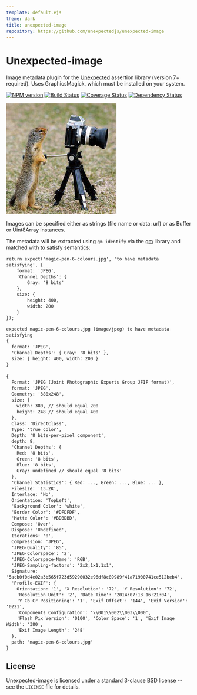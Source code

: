 ```yaml
---
template: default.ejs
theme: dark
title: unexpected-image
repository: https://github.com/unexpectedjs/unexpected-image
---
```


# Unexpected-image

Image metadata plugin for the [Unexpected](https://unexpected.js.org/) assertion library (version 7+ required). Uses GraphicsMagick, which must be installed on your system.

[![NPM version](https://badge.fury.io/js/unexpected-image.svg)](http://badge.fury.io/js/unexpected-image)
[![Build Status](https://travis-ci.org/unexpectedjs/unexpected-image.svg?branch=master)](https://travis-ci.org/unexpectedjs/unexpected-image)
[![Coverage Status](https://coveralls.io/repos/unexpectedjs/unexpected-image/badge.svg)](https://coveralls.io/r/unexpectedjs/unexpected-image)
[![Dependency Status](https://david-dm.org/unexpectedjs/unexpected-image.svg)](https://david-dm.org/unexpectedjs/unexpected-image)

![Unexpected Image (paparazzi)](animal-paparazzi.jpg)

Images can be specified either as strings (file name or data: url) or as Buffer or Uint8Array instances.

The metadata will be extracted using `gm identify` via the [gm](http://aheckmann.github.io/gm/)
library and matched with
[to satisfy](https://unexpectedjs.github.io/assertions/any/to-satisfy/) semantics:


```js#async:true
return expect('magic-pen-6-colours.jpg', 'to have metadata satisfying', {
    format: 'JPEG',
    'Channel Depths': {
        Gray: '8 bits'
    },
    size: {
        height: 400,
        width: 200
    }
});
```

```output
expected magic-pen-6-colours.jpg (image/jpeg) to have metadata satisfying
{
  format: 'JPEG',
  'Channel Depths': { Gray: '8 bits' },
  size: { height: 400, width: 200 }
}

{
  Format: 'JPEG (Joint Photographic Experts Group JFIF format)',
  format: 'JPEG',
  Geometry: '380x248',
  size: {
    width: 380, // should equal 200
    height: 248 // should equal 400
  },
  Class: 'DirectClass',
  Type: 'true color',
  Depth: '8 bits-per-pixel component',
  depth: 8,
  'Channel Depths': {
    Red: '8 bits',
    Green: '8 bits',
    Blue: '8 bits',
    Gray: undefined // should equal '8 bits'
  },
  'Channel Statistics': { Red: ..., Green: ..., Blue: ... },
  Filesize: '13.2K',
  Interlace: 'No',
  Orientation: 'TopLeft',
  'Background Color': 'white',
  'Border Color': '#DFDFDF',
  'Matte Color': '#BDBDBD',
  Compose: 'Over',
  Dispose: 'Undefined',
  Iterations: '0',
  Compression: 'JPEG',
  'JPEG-Quality': '85',
  'JPEG-Colorspace': '2',
  'JPEG-Colorspace-Name': 'RGB',
  'JPEG-Sampling-factors': '2x2,1x1,1x1',
  Signature: '5acb0f0d4e02a3b565f723d59290032e96df8c89989f41a71900741ce512beb4',
  'Profile-EXIF': {
    Orientation: '1', 'X Resolution': '72', 'Y Resolution': '72',
    'Resolution Unit': '2', 'Date Time': '2014:07:13 16:21:04',
    'Y Cb Cr Positioning': '1', 'Exif Offset': '144', 'Exif Version': '0221',
    'Components Configuration': '\\001\\002\\003\\000',
    'Flash Pix Version': '0100', 'Color Space': '1', 'Exif Image Width': '380',
    'Exif Image Length': '248'
  },
  path: 'magic-pen-6-colours.jpg'
}
```

License
-------

Unexpected-image is licensed under a standard 3-clause BSD license -- see
the `LICENSE` file for details.
